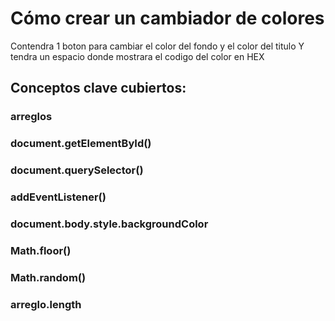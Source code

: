 # Cómo crear un cambiador de colores

Contendra 1 boton para cambiar el color del fondo y el color del titulo
Y tendra un espacio donde mostrara el codigo del color en HEX

## Conceptos clave cubiertos:
### arreglos
### document.getElementById()
### document.querySelector()
### addEventListener()
### document.body.style.backgroundColor
### Math.floor()
### Math.random()
### arreglo.length